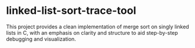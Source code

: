 # linked-list-sort-trace-tool
This project provides a clean implementation of merge sort on singly linked lists in C, with an emphasis on clarity and structure to aid step-by-step debugging and visualization.
